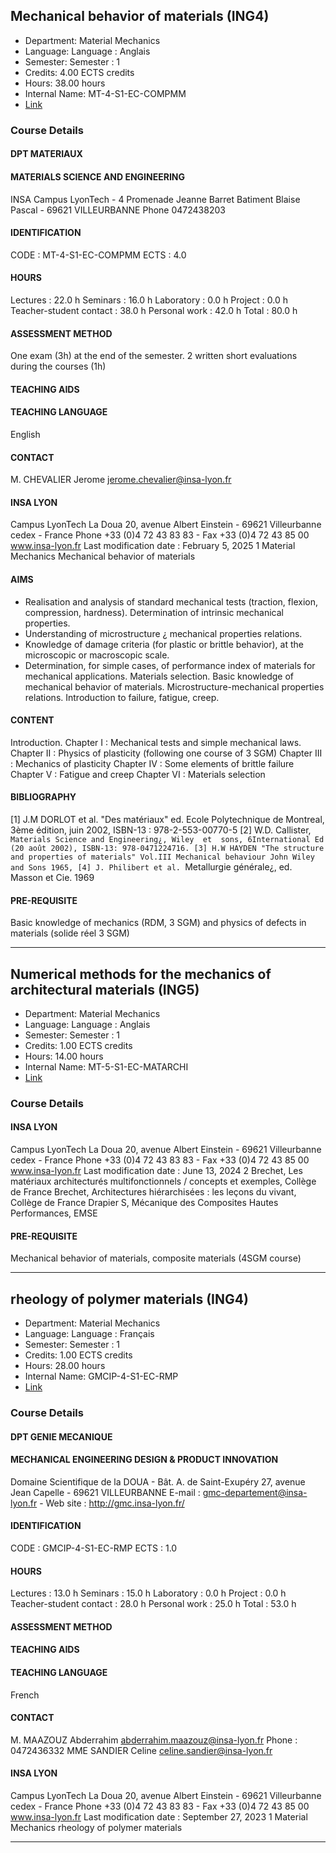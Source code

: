## Mechanical behavior of materials (ING4)

- Department: Material Mechanics
- Language: Language : Anglais
- Semester: Semester : 1
- Credits: 4.00 ECTS credits
- Hours: 38.00 hours
- Internal Name: MT-4-S1-EC-COMPMM
- [Link](https://scolpeda.insa-lyon.fr/f/ects?id=54421&_lang=en)

### Course Details

#### DPT MATERIAUX


#### MATERIALS SCIENCE AND ENGINEERING

INSA Campus LyonTech - 4 Promenade Jeanne Barret
Batiment Blaise Pascal - 69621 VILLEURBANNE
Phone 0472438203

#### IDENTIFICATION

CODE :
MT-4-S1-EC-COMPMM
ECTS :
4.0

#### HOURS

Lectures :
22.0 h
Seminars :
16.0 h
Laboratory :
0.0 h
Project :
0.0 h
Teacher-student
contact :
38.0 h
Personal work :
42.0 h
Total :
80.0 h

#### ASSESSMENT METHOD

One exam (3h) at the end of
the semester. 2 written short
evaluations during the courses (1h)

#### TEACHING AIDS


#### TEACHING LANGUAGE

English

#### CONTACT

M. CHEVALIER Jerome
jerome.chevalier@insa-lyon.fr

#### INSA LYON

Campus LyonTech La Doua
20, avenue Albert Einstein - 69621 Villeurbanne cedex - France
Phone +33 (0)4 72 43 83 83 - Fax +33 (0)4 72 43 85 00
www.insa-lyon.fr
Last modification date : February 5, 2025
1
Material Mechanics
Mechanical behavior of materials

#### AIMS

- Realisation and analysis of standard mechanical tests (traction, flexion, compression,
hardness). Determination of intrinsic mechanical properties.
- Understanding of microstructure ¿ mechanical properties relations.
- Knowledge of damage criteria (for plastic or brittle behavior), at the microscopic or
macroscopic scale.
- Determination, for simple cases, of performance index of materials for mechanical
applications. Materials selection.
Basic knowledge of mechanical behavior of materials. Microstructure-mechanical properties
relations. Introduction to failure, fatigue, creep.

#### CONTENT

Introduction.
Chapter I :    Mechanical tests and simple mechanical laws.
Chapter II :   Physics of plasticity (following one course of 3 SGM)
Chapter III :  Mechanics of plasticity
Chapter IV : Some elements of brittle failure
Chapter V :  Fatigue and creep
Chapter VI : Materials selection

#### BIBLIOGRAPHY

[1] J.M DORLOT et al. "Des matériaux" ed. Ecole Polytechnique de Montreal, 3ème édition, juin
2002,
ISBN-13 : 978-2-553-00770-5
[2] W.D. Callister, `Materials Science and Engineering¿, Wiley  et  sons, 6International Ed (20
août 2002),
ISBN-13: 978-0471224716.
[3] H.W HAYDEN "The structure and properties of materials" Vol.III Mechanical behaviour John
Wiley and Sons 1965,
[4] J. Philibert et al. `Metallurgie générale¿, ed. Masson et Cie. 1969

#### PRE-REQUISITE

Basic knowledge of mechanics (RDM, 3 SGM) and physics of defects in materials (solide réel 3
SGM)


---

## Numerical methods for the mechanics of architectural materials (ING5)

- Department: Material Mechanics
- Language: Language : Anglais
- Semester: Semester : 1
- Credits: 1.00 ECTS credits
- Hours: 14.00 hours
- Internal Name: MT-5-S1-EC-MATARCHI
- [Link](https://scolpeda.insa-lyon.fr/f/ects?id=54615&_lang=en)

### Course Details

#### INSA LYON

Campus LyonTech La Doua
20, avenue Albert Einstein - 69621 Villeurbanne cedex - France
Phone +33 (0)4 72 43 83 83 - Fax +33 (0)4 72 43 85 00
www.insa-lyon.fr
Last modification date : June 13, 2024
2
Brechet, Les matériaux architecturés multifonctionnels / concepts et exemples, Collège de
France Brechet, Architectures hiérarchisées : les leçons du vivant, Collège de France
Drapier S, Mécanique des Composites Hautes Performances, EMSE

#### PRE-REQUISITE

Mechanical behavior of materials, composite materials (4SGM course)


---

## rheology of polymer materials (ING4)

- Department: Material Mechanics
- Language: Language : Français
- Semester: Semester : 1
- Credits: 1.00 ECTS credits
- Hours: 28.00 hours
- Internal Name: GMCIP-4-S1-EC-RMP
- [Link](https://scolpeda.insa-lyon.fr/f/ects?id=54286&_lang=en)

### Course Details

#### DPT GENIE MECANIQUE


#### MECHANICAL ENGINEERING DESIGN & PRODUCT INNOVATION

Domaine Scientifique de la DOUA - Bât. A. de Saint-Exupéry
27, avenue Jean Capelle - 69621 VILLEURBANNE
E-mail : gmc-departement@insa-lyon.fr - Web site : http://gmc.insa-lyon.fr/

#### IDENTIFICATION

CODE :
GMCIP-4-S1-EC-RMP
ECTS :
1.0

#### HOURS

Lectures :
13.0 h
Seminars :
15.0 h
Laboratory :
0.0 h
Project :
0.0 h
Teacher-student
contact :
28.0 h
Personal work :
25.0 h
Total :
53.0 h

#### ASSESSMENT METHOD


#### TEACHING AIDS


#### TEACHING LANGUAGE

French

#### CONTACT

M. MAAZOUZ Abderrahim
abderrahim.maazouz@insa-lyon.fr
Phone : 0472436332
MME SANDIER Celine
celine.sandier@insa-lyon.fr

#### INSA LYON

Campus LyonTech La Doua
20, avenue Albert Einstein - 69621 Villeurbanne cedex - France
Phone +33 (0)4 72 43 83 83 - Fax +33 (0)4 72 43 85 00
www.insa-lyon.fr
Last modification date : September 27, 2023
1
Material Mechanics
rheology of polymer materials


---

